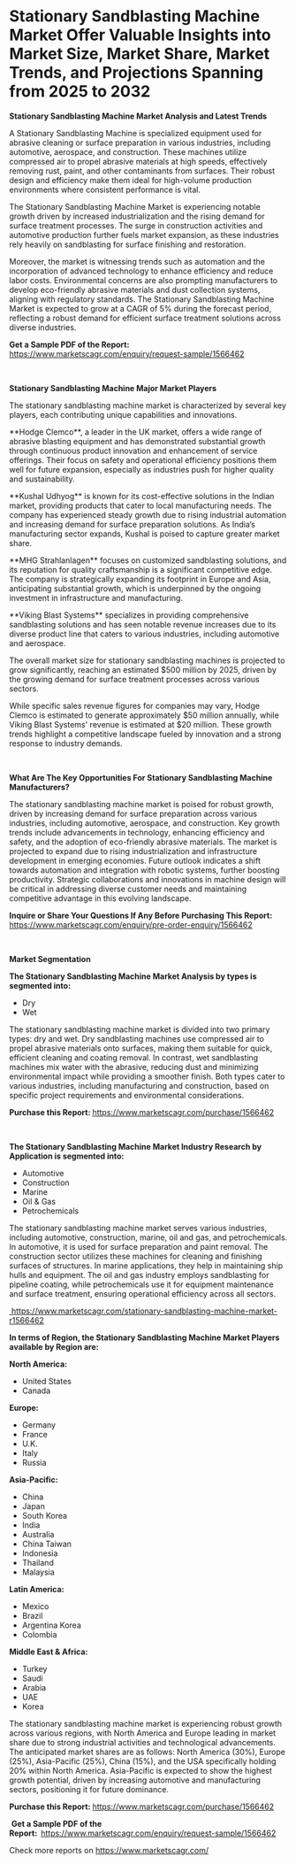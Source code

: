 <p><h1>Stationary Sandblasting Machine Market Offer Valuable Insights into Market Size, Market Share, Market Trends, and Projections Spanning from 2025 to 2032</h1></p><p><strong>Stationary Sandblasting Machine Market Analysis and Latest Trends</strong></p>
<p><p>A Stationary Sandblasting Machine is specialized equipment used for abrasive cleaning or surface preparation in various industries, including automotive, aerospace, and construction. These machines utilize compressed air to propel abrasive materials at high speeds, effectively removing rust, paint, and other contaminants from surfaces. Their robust design and efficiency make them ideal for high-volume production environments where consistent performance is vital.</p><p>The Stationary Sandblasting Machine Market is experiencing notable growth driven by increased industrialization and the rising demand for surface treatment processes. The surge in construction activities and automotive production further fuels market expansion, as these industries rely heavily on sandblasting for surface finishing and restoration.</p><p>Moreover, the market is witnessing trends such as automation and the incorporation of advanced technology to enhance efficiency and reduce labor costs. Environmental concerns are also prompting manufacturers to develop eco-friendly abrasive materials and dust collection systems, aligning with regulatory standards. The Stationary Sandblasting Machine Market is expected to grow at a CAGR of 5% during the forecast period, reflecting a robust demand for efficient surface treatment solutions across diverse industries.</p></p>
<p><strong>Get a Sample PDF of the Report:&nbsp;</strong> <a href="https://www.marketscagr.com/enquiry/request-sample/1566462?utm_campaign=3432&utm_medium=2&utm_source=Github&utm_content=ia&utm_term=22032025&utm_id=stationary-sandblasting-machine">https://www.marketscagr.com/enquiry/request-sample/1566462</a></p>
<p>&nbsp;</p>
<p><strong>Stationary Sandblasting Machine Major Market Players</strong></p>
<p><p>The stationary sandblasting machine market is characterized by several key players, each contributing unique capabilities and innovations. </p><p>**Hodge Clemco**, a leader in the UK market, offers a wide range of abrasive blasting equipment and has demonstrated substantial growth through continuous product innovation and enhancement of service offerings. Their focus on safety and operational efficiency positions them well for future expansion, especially as industries push for higher quality and sustainability.</p><p>**Kushal Udhyog** is known for its cost-effective solutions in the Indian market, providing products that cater to local manufacturing needs. The company has experienced steady growth due to rising industrial automation and increasing demand for surface preparation solutions. As India’s manufacturing sector expands, Kushal is poised to capture greater market share.</p><p>**MHG Strahlanlagen** focuses on customized sandblasting solutions, and its reputation for quality craftsmanship is a significant competitive edge. The company is strategically expanding its footprint in Europe and Asia, anticipating substantial growth, which is underpinned by the ongoing investment in infrastructure and manufacturing.</p><p>**Viking Blast Systems** specializes in providing comprehensive sandblasting solutions and has seen notable revenue increases due to its diverse product line that caters to various industries, including automotive and aerospace. </p><p>The overall market size for stationary sandblasting machines is projected to grow significantly, reaching an estimated $500 million by 2025, driven by the growing demand for surface treatment processes across various sectors. </p><p>While specific sales revenue figures for companies may vary, Hodge Clemco is estimated to generate approximately $50 million annually, while Viking Blast Systems' revenue is estimated at $20 million. These growth trends highlight a competitive landscape fueled by innovation and a strong response to industry demands.</p></p>
<p>&nbsp;</p>
<p><strong>What Are The Key Opportunities For Stationary Sandblasting Machine Manufacturers?</strong></p>
<p><p>The stationary sandblasting machine market is poised for robust growth, driven by increasing demand for surface preparation across various industries, including automotive, aerospace, and construction. Key growth trends include advancements in technology, enhancing efficiency and safety, and the adoption of eco-friendly abrasive materials. The market is projected to expand due to rising industrialization and infrastructure development in emerging economies. Future outlook indicates a shift towards automation and integration with robotic systems, further boosting productivity. Strategic collaborations and innovations in machine design will be critical in addressing diverse customer needs and maintaining competitive advantage in this evolving landscape.</p></p>
<p><strong>Inquire or Share Your Questions If Any Before Purchasing This Report:</strong> <a href="https://www.marketscagr.com/enquiry/pre-order-enquiry/1566462?utm_campaign=3432&utm_medium=2&utm_source=Github&utm_content=ia&utm_term=22032025&utm_id=stationary-sandblasting-machine">https://www.marketscagr.com/enquiry/pre-order-enquiry/1566462</a></p>
<p>&nbsp;</p>
<p><strong>Market Segmentation</strong></p>
<p><strong>The Stationary Sandblasting Machine Market Analysis by types is segmented into:</strong></p>
<p><ul><li>Dry</li><li>Wet</li></ul></p>
<p><p>The stationary sandblasting machine market is divided into two primary types: dry and wet. Dry sandblasting machines use compressed air to propel abrasive materials onto surfaces, making them suitable for quick, efficient cleaning and coating removal. In contrast, wet sandblasting machines mix water with the abrasive, reducing dust and minimizing environmental impact while providing a smoother finish. Both types cater to various industries, including manufacturing and construction, based on specific project requirements and environmental considerations.</p></p>
<p><strong>Purchase this Report:&nbsp;</strong><a href="https://www.marketscagr.com/purchase/1566462?utm_campaign=3432&utm_medium=2&utm_source=Github&utm_content=ia&utm_term=22032025&utm_id=stationary-sandblasting-machine">https://www.marketscagr.com/purchase/1566462</a></p>
<p>&nbsp;</p>
<p><strong>The Stationary Sandblasting Machine Market Industry Research by Application is segmented into:</strong></p>
<p><ul><li>Automotive</li><li>Construction</li><li>Marine</li><li>Oil & Gas</li><li>Petrochemicals</li></ul></p>
<p><p>The stationary sandblasting machine market serves various industries, including automotive, construction, marine, oil and gas, and petrochemicals. In automotive, it is used for surface preparation and paint removal. The construction sector utilizes these machines for cleaning and finishing surfaces of structures. In marine applications, they help in maintaining ship hulls and equipment. The oil and gas industry employs sandblasting for pipeline coating, while petrochemicals use it for equipment maintenance and surface treatment, ensuring operational efficiency across all sectors.</p></p>
<p><a href="https://www.marketscagr.com/stationary-sandblasting-machine-market-r1566462?utm_campaign=3432&utm_medium=2&utm_source=Github&utm_content=ia&utm_term=22032025&utm_id=stationary-sandblasting-machine">&nbsp;https://www.marketscagr.com/stationary-sandblasting-machine-market-r1566462</a></p>
<p><strong>In terms of Region, the Stationary Sandblasting Machine Market Players available by Region are:</strong></p>
<p>
    <p> <strong> North America: </strong>
        <ul>
            <li>United States</li>
            <li>Canada</li>
        </ul>
        </p> 
    <p> <strong> Europe: </strong>
        <ul>
            <li>Germany</li>
            <li>France</li>
            <li>U.K.</li>
            <li>Italy</li>
            <li>Russia</li>
        </ul>
        </p> 
    <p> <strong> Asia-Pacific: </strong>
        <ul>
            <li>China</li>
            <li>Japan</li>
            <li>South Korea</li>
            <li>India</li>
            <li>Australia</li>
            <li>China Taiwan</li>
            <li>Indonesia</li>
            <li>Thailand</li>
            <li>Malaysia</li>
        </ul>
        </p> 
    <p> <strong> Latin America: </strong>
        <ul>
            <li>Mexico</li>
            <li>Brazil</li>
            <li>Argentina Korea</li>
            <li>Colombia</li>
        </ul>
        </p> 
    <p> <strong> Middle East & Africa: </strong>
        <ul>
            <li>Turkey</li>
            <li>Saudi</li>
            <li>Arabia</li>
            <li>UAE</li>
            <li>Korea</li>
        </ul>
    </p>
    </p>
<p><p>The stationary sandblasting machine market is experiencing robust growth across various regions, with North America and Europe leading in market share due to strong industrial activities and technological advancements. The anticipated market shares are as follows: North America (30%), Europe (25%), Asia-Pacific (25%), China (15%), and the USA specifically holding 20% within North America. Asia-Pacific is expected to show the highest growth potential, driven by increasing automotive and manufacturing sectors, positioning it for future dominance.</p></p>
<p><strong>Purchase this Report: </strong><a href="https://www.marketscagr.com/purchase/1566462?utm_campaign=3432&utm_medium=2&utm_source=Github&utm_content=ia&utm_term=22032025&utm_id=stationary-sandblasting-machine">https://www.marketscagr.com/purchase/1566462</a></p>
<p>&nbsp;<strong>Get a Sample PDF of the Report:&nbsp;&nbsp;</strong><a href="https://www.marketscagr.com/enquiry/request-sample/1566462?utm_campaign=3432&utm_medium=2&utm_source=Github&utm_content=ia&utm_term=22032025&utm_id=stationary-sandblasting-machine">https://www.marketscagr.com/enquiry/request-sample/1566462</a></p>
<p><strong></strong></p>
<p>Check more reports on <a href="https://www.marketscagr.com/?utm_campaign=3432&utm_medium=2&utm_source=Github&utm_content=ia&utm_term=22032025&utm_id=stationary-sandblasting-machine">https://www.marketscagr.com/</a></p>
